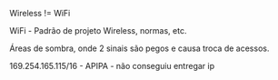 Wireless != WiFi

WiFi - Padrão de projeto Wireless, normas, etc.

Áreas de sombra, onde 2 sinais são pegos e causa troca de acessos.

169.254.165.115/16 - APIPA - não conseguiu entregar ip